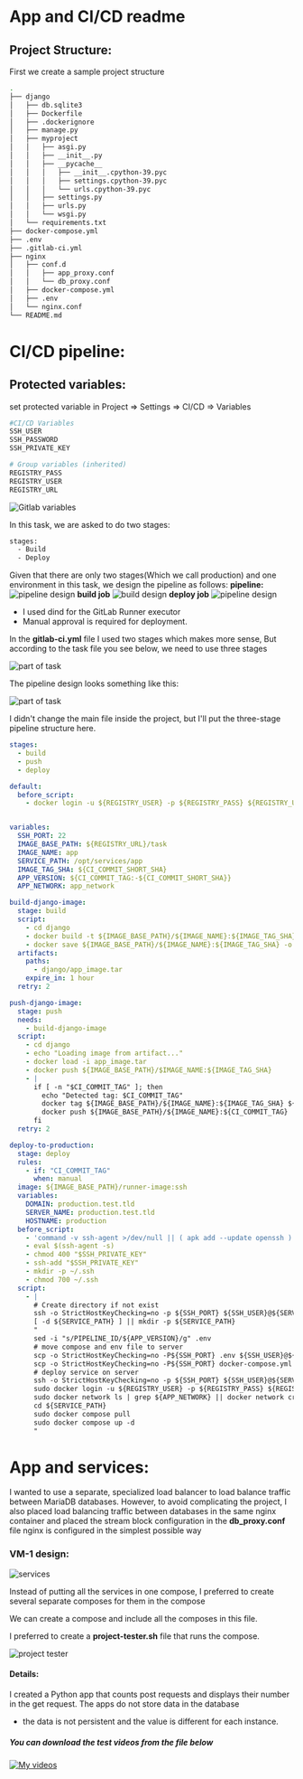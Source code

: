 # App and CI/CD readme

## Project Structure:
First we create a sample project structure
```bash
.
├── django
│   ├── db.sqlite3
│   ├── Dockerfile
│   ├── .dockerignore
│   ├── manage.py
│   ├── myproject
│   │   ├── asgi.py
│   │   ├── __init__.py
│   │   ├── __pycache__
│   │   │   ├── __init__.cpython-39.pyc
│   │   │   ├── settings.cpython-39.pyc
│   │   │   └── urls.cpython-39.pyc
│   │   ├── settings.py
│   │   ├── urls.py
│   │   └── wsgi.py
│   └── requirements.txt
├── docker-compose.yml
├── .env
├── .gitlab-ci.yml
├── nginx
│   ├── conf.d
│   │   ├── app_proxy.conf
│   │   └── db_proxy.conf
│   ├── docker-compose.yml
│   ├── .env
│   └── nginx.conf
└── README.md
```
# CI/CD pipeline:
## Protected variables:
set protected variable in Project ⇒ Settings ⇒ CI/CD ⇒ Variables

```bash
#CI/CD Variables
SSH_USER
SSH_PASSWORD
SSH_PRIVATE_KEY

# Group variables (inherited)
REGISTRY_PASS
REGISTRY_USER
REGISTRY_URL
```
![Gitlab variables](../images/GitlabVariables.png)

In this task, we are asked to do two stages:
```bash
stages:
  - Build
  - Deploy
```
Given that there are only two stages(Which we call production) and one environment in this task, we design the pipeline as follows:
**pipeline:**
![pipeline design](../images/pipeline.jpg)
**build job**
![build design](../images/build-jobs.jpg)
**deploy job**
![pipeline design](../images/deploy-jobs.jpg)

- I used dind for the GitLab Runner executor
- Manual approval is required for deployment.

In the **gitlab-ci.yml** file I used two stages which makes more sense, But according to the task file you see below, we need to use three stages

![part of task](../images/task-ci-cd.jpg)

The pipeline design looks something like this:

![part of task](../images/new-pipeline.png)

I didn't change the main file inside the project, but I'll put the three-stage pipeline structure here.

```yaml
stages:
  - build
  - push
  - deploy

default:
  before_script:
    - docker login -u ${REGISTRY_USER} -p ${REGISTRY_PASS} ${REGISTRY_URL}


variables:
  SSH_PORT: 22
  IMAGE_BASE_PATH: ${REGISTRY_URL}/task
  IMAGE_NAME: app
  SERVICE_PATH: /opt/services/app
  IMAGE_TAG_SHA: ${CI_COMMIT_SHORT_SHA}
  APP_VERSION: ${CI_COMMIT_TAG:-${CI_COMMIT_SHORT_SHA}}
  APP_NETWORK: app_network

build-django-image:
  stage: build
  script:
    - cd django
    - docker build -t ${IMAGE_BASE_PATH}/${IMAGE_NAME}:${IMAGE_TAG_SHA} .
    - docker save ${IMAGE_BASE_PATH}/${IMAGE_NAME}:${IMAGE_TAG_SHA} -o app_image.tar
  artifacts:
    paths:
      - django/app_image.tar
    expire_in: 1 hour
  retry: 2

push-django-image:
  stage: push
  needs:
    - build-django-image
  script:
    - cd django
    - echo "Loading image from artifact..."
    - docker load -i app_image.tar
    - docker push ${IMAGE_BASE_PATH}/$IMAGE_NAME:${IMAGE_TAG_SHA}
    - |
      if [ -n "$CI_COMMIT_TAG" ]; then
        echo "Detected tag: $CI_COMMIT_TAG"
        docker tag ${IMAGE_BASE_PATH}/${IMAGE_NAME}:${IMAGE_TAG_SHA} ${IMAGE_BASE_PATH}/${IMAGE_NAME}:${CI_COMMIT_TAG}
        docker push ${IMAGE_BASE_PATH}/${IMAGE_NAME}:${CI_COMMIT_TAG}
      fi
  retry: 2

deploy-to-production:
  stage: deploy
  rules:
    - if: "CI_COMMIT_TAG"
      when: manual
  image: ${IMAGE_BASE_PATH}/runner-image:ssh 
  variables:
    DOMAIN: production.test.tld
    SERVER_NAME: production.test.tld
    HOSTNAME: production
  before_script:
    - 'command -v ssh-agent >/dev/null || ( apk add --update openssh )'
    - eval $(ssh-agent -s)
    - chmod 400 "$SSH_PRIVATE_KEY"
    - ssh-add "$SSH_PRIVATE_KEY"
    - mkdir -p ~/.ssh
    - chmod 700 ~/.ssh
  script:
    - |
      # Create directory if not exist
      ssh -o StrictHostKeyChecking=no -p ${SSH_PORT} ${SSH_USER}@${SERVER_NAME} "
      [ -d ${SERVICE_PATH} ] || mkdir -p ${SERVICE_PATH}
      "
      sed -i "s/PIPELINE_ID/${APP_VERSION}/g" .env
      # move compose and env file to server
      scp -o StrictHostKeyChecking=no -P${SSH_PORT} .env ${SSH_USER}@${SERVER_NAME}:${SERVICE_PATH}/
      scp -o StrictHostKeyChecking=no -P${SSH_PORT} docker-compose.yml ${SSH_USER}@${SERVER_NAME}:${SERVICE_PATH}/
      # deploy service on server
      ssh -o StrictHostKeyChecking=no -p ${SSH_PORT} ${SSH_USER}@${SERVER_NAME} "
      sudo docker login -u ${REGISTRY_USER} -p ${REGISTRY_PASS} ${REGISTRY_URL}
      sudo docker network ls | grep ${APP_NETWORK} || docker network create ${APP_NETWORK}
      cd ${SERVICE_PATH}
      sudo docker compose pull 
      sudo docker compose up -d
      "
```
# App and services:

I wanted to use a separate, specialized load balancer to load balance traffic between MariaDB databases. However, to avoid complicating the project, I also placed load balancing traffic between databases in the same nginx container and placed the stream block configuration in the **db_proxy.conf** file
nginx is configured in the simplest possible way
### VM-1 design:

![services](../images/nginx-design.png)

Instead of putting all the services in one compose, I preferred to create several separate composes for them in the compose

We can create a compose and include all the composes in this file.

I preferred to create a **project-tester.sh** file that runs the compose.

![project tester](../images/project-tester.png)
#### Details:

I created a Python app that counts post requests and displays their number in the get request. The apps do not store data in the database 
- the data is not persistent and the value is different for each instance. 

##### You can download the test videos from the file below
[![My videos](../images/drive.png)](https://drive.google.com/drive/folders/127x6qCi98HhCDw7KvZmLEcCjYQOXTY6j?usp=sharing)
